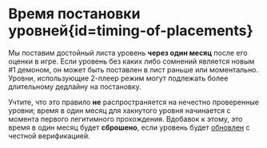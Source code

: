 <div class='panel fade js-scroll-anim' data-anim='fade'>

# Время постановки уровней{id=timing-of-placements}

Мы поставим достойный листа уровень **через один месяц** после его оценки в игре. Если уровень без каких либо сомнений является новым #1 демоном, он может быть поставлен в лист раньше или моментально. Уровни, использующие 2-плеер режим могут подлежать более длительному дедлайну на постановку.

Учтите, что это правило **не** распространяется на нечестно проверенные уровни; время в один месяц для хакнутого уровня начинается с момента первого легитимного прохождения. Вдобавок к этому, это время в один месяц будет **сброшено**, если уровень будет [обновлен](/guidelines/levelupdates/) с честной верификацией.

</div>
